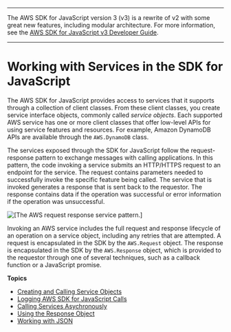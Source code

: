 --------

The AWS SDK for JavaScript version 3 \(v3\) is a rewrite of v2 with some great new features, including modular architecture\. For more information, see the [AWS SDK for JavaScript v3 Developer Guide](https://docs.aws.amazon.com/sdk-for-javascript/v3/developer-guide/welcome.html)\.

--------

# Working with Services in the SDK for JavaScript<a name="working-with-services"></a>

The AWS SDK for JavaScript provides access to services that it supports through a collection of client classes\. From these client classes, you create service interface objects, commonly called *service objects*\. Each supported AWS service has one or more client classes that offer low\-level APIs for using service features and resources\. For example, Amazon DynamoDB APIs are available through the `AWS.DynamoDB` class\.

The services exposed through the SDK for JavaScript follow the request\-response pattern to exchange messages with calling applications\. In this pattern, the code invoking a service submits an HTTP/HTTPS request to an endpoint for the service\. The request contains parameters needed to successfully invoke the specific feature being called\. The service that is invoked generates a response that is sent back to the requestor\. The response contains data if the operation was successful or error information if the operation was unsuccessful\. 

![\[The AWS request response service pattern.\]](http://docs.aws.amazon.com/sdk-for-javascript/v2/developer-guide/images/request-response.png)

Invoking an AWS service includes the full request and response lifecycle of an operation on a service object, including any retries that are attempted\. A request is encapsulated in the SDK by the `AWS.Request` object\. The response is encapsulated in the SDK by the `AWS.Response` object, which is provided to the requestor through one of several techniques, such as a callback function or a JavaScript promise\.

**Topics**
+ [Creating and Calling Service Objects](creating-and-calling-service-objects.md)
+ [Logging AWS SDK for JavaScript Calls](logging-sdk-calls.md)
+ [Calling Services Asychronously](calling-services-asynchronously.md)
+ [Using the Response Object](the-response-object.md)
+ [Working with JSON](working-with-json.md)